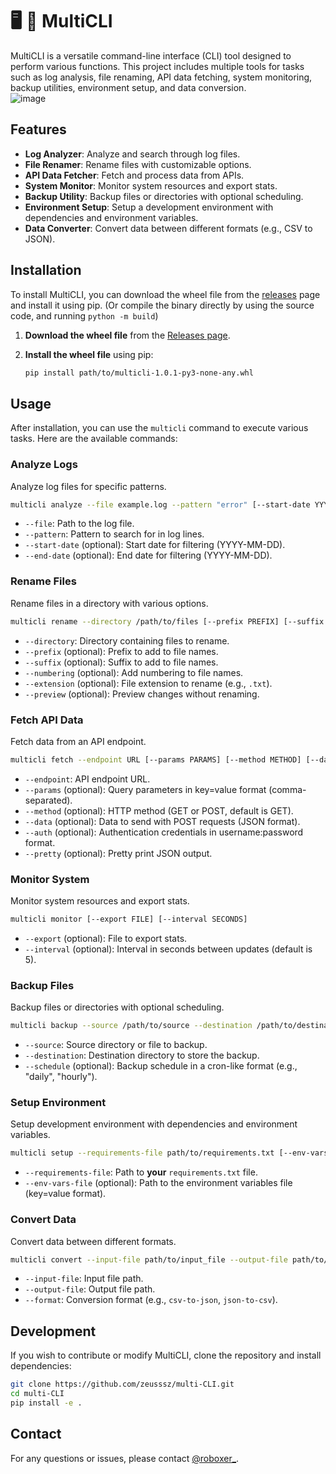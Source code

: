 # 🖥 📁 MultiCLI

MultiCLI is a versatile command-line interface (CLI) tool designed to perform various functions. This project includes multiple tools for tasks such as log analysis, file renaming, API data fetching, system monitoring, backup utilities, environment setup, and data conversion.
<br>
![image](https://github.com/user-attachments/assets/7187bd7e-5c22-404e-b737-5f62214325f8)


## Features

- **Log Analyzer**: Analyze and search through log files.
- **File Renamer**: Rename files with customizable options.
- **API Data Fetcher**: Fetch and process data from APIs.
- **System Monitor**: Monitor system resources and export stats.
- **Backup Utility**: Backup files or directories with optional scheduling.
- **Environment Setup**: Setup a development environment with dependencies and environment variables.
- **Data Converter**: Convert data between different formats (e.g., CSV to JSON).

## Installation

To install MultiCLI, you can download the wheel file from the [releases](https://github.com/zeusssz/multi-CLI/releases) page and install it using pip.
(Or compile the binary directly by using the source code, and running `python -m build`)

1. **Download the wheel file** from the [Releases page](https://github.com/zeusssz/multi-CLI/releases/latest/download/multicli-1.0-py3-none-any.whl).

2. **Install the wheel file** using pip:

   ```bash
   pip install path/to/multicli-1.0.1-py3-none-any.whl
   ```

## Usage

After installation, you can use the `multicli` command to execute various tasks. Here are the available commands:

### Analyze Logs

Analyze log files for specific patterns.

```bash
multicli analyze --file example.log --pattern "error" [--start-date YYYY-MM-DD] [--end-date YYYY-MM-DD]
```

- `--file`: Path to the log file.
- `--pattern`: Pattern to search for in log lines.
- `--start-date` (optional): Start date for filtering (YYYY-MM-DD).
- `--end-date` (optional): End date for filtering (YYYY-MM-DD).

### Rename Files

Rename files in a directory with various options.

```bash
multicli rename --directory /path/to/files [--prefix PREFIX] [--suffix SUFFIX] [--numbering] [--extension EXT] [--preview]
```

- `--directory`: Directory containing files to rename.
- `--prefix` (optional): Prefix to add to file names.
- `--suffix` (optional): Suffix to add to file names.
- `--numbering` (optional): Add numbering to file names.
- `--extension` (optional): File extension to rename (e.g., `.txt`).
- `--preview` (optional): Preview changes without renaming.

### Fetch API Data

Fetch data from an API endpoint.

```bash
multicli fetch --endpoint URL [--params PARAMS] [--method METHOD] [--data DATA] [--auth AUTH] [--pretty]
```

- `--endpoint`: API endpoint URL.
- `--params` (optional): Query parameters in key=value format (comma-separated).
- `--method` (optional): HTTP method (GET or POST, default is GET).
- `--data` (optional): Data to send with POST requests (JSON format).
- `--auth` (optional): Authentication credentials in username:password format.
- `--pretty` (optional): Pretty print JSON output.

### Monitor System

Monitor system resources and export stats.

```bash
multicli monitor [--export FILE] [--interval SECONDS]
```

- `--export` (optional): File to export stats.
- `--interval` (optional): Interval in seconds between updates (default is 5).

### Backup Files

Backup files or directories with optional scheduling.

```bash
multicli backup --source /path/to/source --destination /path/to/destination [--schedule SCHEDULE]
```

- `--source`: Source directory or file to backup.
- `--destination`: Destination directory to store the backup.
- `--schedule` (optional): Backup schedule in a cron-like format (e.g., "daily", "hourly").

### Setup Environment

Setup development environment with dependencies and environment variables.

```bash
multicli setup --requirements-file path/to/requirements.txt [--env-vars-file path/to/env_vars_file]
```

- `--requirements-file`: Path to **your** `requirements.txt` file.
- `--env-vars-file` (optional): Path to the environment variables file (key=value format).

### Convert Data

Convert data between different formats.

```bash
multicli convert --input-file path/to/input_file --output-file path/to/output_file --format FORMAT
```

- `--input-file`: Input file path.
- `--output-file`: Output file path.
- `--format`: Conversion format (e.g., `csv-to-json`, `json-to-csv`).

## Development

If you wish to contribute or modify MultiCLI, clone the repository and install dependencies:

```bash
git clone https://github.com/zeusssz/multi-CLI.git
cd multi-CLI
pip install -e .
```

## Contact

For any questions or issues, please contact [@roboxer_](https://discord.com/users/roboxer_).
